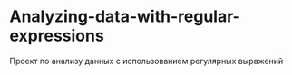 # Analyzing-data-with-regular-expressions
Проект по анализу данных с использованием регулярных выражений
